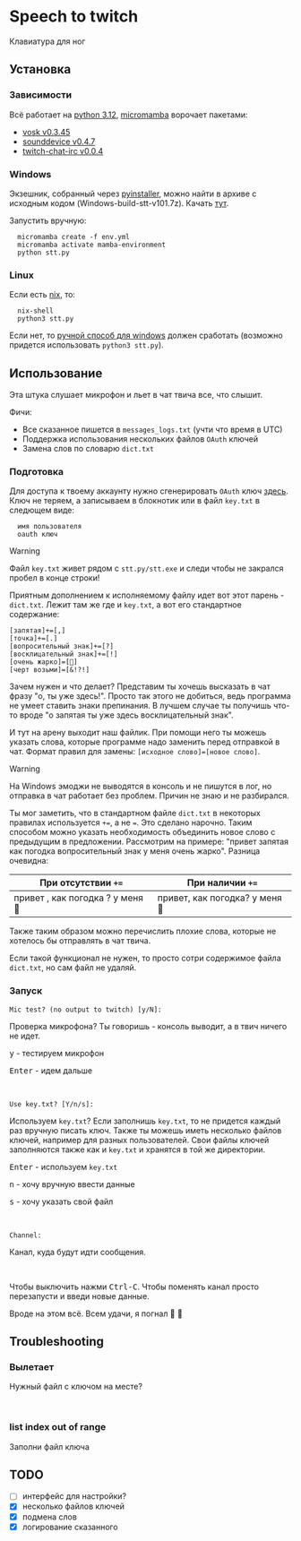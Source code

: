 # Speech to twitch

Клавиатура для ног

## Установка

### Зависимости

Всё работает на [python 3.12](https://www.python.org/downloads/release/python-3124/), [micromamba](https://mamba.readthedocs.io/en/latest/index.html) ворочает пакетами:

- [vosk v0.3.45](https://pypi.org/project/vosk/)
- [sounddevice v0.4.7](https://pypi.org/project/sounddevice/)
- [twitch-chat-irc v0.0.4](https://pypi.org/project/twitch-chat-irc/)

### Windows

Экзешник, собранный через [pyinstaller](https://pyinstaller.org/en/stable/), можно найти в архиве с исходным кодом (Windows-build-stt-v101.7z). Качать [тут](https://github.com/wecmyrc/speechtotwitch/releases/latest).

Запустить вручную:

```
  micromamba create -f env.yml
  micromamba activate mamba-environment
  python stt.py
```

### Linux

Если есть [nix](https://nixos.org/), то:

```
  nix-shell
  python3 stt.py
```

Если нет, то [ручной способ для windows](#Windows) должен сработать (возможно придется использовать `python3 stt.py`).

## Использование

Эта штука слушает микрофон и льет в чат твича все, что слышит.

Фичи:

- Все сказанное пишется в `messages_logs.txt` (учти что время в UTC)
- Поддержка использования нескольких файлов `OAuth` ключей
- Замена слов по словарю `dict.txt`

### Подготовка

Для доступа к твоему аккаунту нужно сгенерировать `OAuth` ключ [здесь](https://twitchapps.com/tmi/). Ключ не теряем, а записываем в блокнотик или в файл `key.txt` в следющем виде:

```
  имя пользователя
  oauth ключ
```

> [!WARNING]
> Файл `key.txt` живет рядом с `stt.py/stt.exe` и следи чтобы не закрался пробел в конце строки!

Приятным дополнением к исполняемому файлу идет вот этот парень - `dict.txt`. Лежит там же где и `key.txt`, а вот его стандартное содержание:

```
[запятая]+=[,]
[точка]+=[.]
[вопросительный знак]+=[?]
[восклицательный знак]+=[!]
[очень жарко]=[🥵]
[черт возьми]=[&!?!]
```

Зачем нужен и что делает? Представим ты хочешь высказать в чат фразу "о, ты уже здесь!". Просто так этого не добиться, ведь программа не умеет ставить знаки препинания. В лучшем случае ты получишь что-то вроде "о запятая ты уже здесь восклицательный знак".

И тут на арену выходит наш файлик. При помощи него ты можешь указать слова, которые программе надо заменить перед отправкой в чат. Формат правил для замены: `[исходное слово]=[новое слово]`.

> [!WARNING]
> На Windows эмоджи не выводятся в консоль и не пишутся в лог, но отправка в чат работает без проблем. Причин не знаю и не разбирался.

Ты мог заметить, что в стандартном файле `dict.txt` в некоторых правилах используется `+=`, а не `=`. Это сделано нарочно. Таким способом можно указать необходимость объединить новое слово с предыдущим в предложении. Рассмотрим на примере: "привет запятая как погодка вопросительный знак у меня очень жарко". Разница очевидна:

|При отсутствии `+=`|При наличии `+=`|
|---|---|
|привет , как погодка ? у меня 🥵|привет, как погодка? у меня 🥵|

Также таким образом можно перечислить плохие слова, которые не хотелось бы отправлять в чат твича.

Если такой функционал не нужен, то просто сотри содержимое файла `dict.txt`, но сам файл не удаляй.

### Запуск

```
Mic test? (no output to twitch) [y/N]:
```

Проверка микрофона? Ты говоришь - консоль выводит, а в твич ничего не идет.

<kbd>y</kbd> - тестируем микрофон

<kbd>Enter</kbd> - идем дальше

<br>

```
Use key.txt? [Y/n/s]:
```

Используем `key.txt`? Если заполнишь `key.txt`, то не придется каждый раз вручную писать ключ. Также ты можешь иметь несколько файлов ключей, например для разных пользователей. Свои файлы ключей заполняются также как и `key.txt` и хранятся в той же директории.

<kbd>Enter</kbd> - используем `key.txt`

<kbd>n</kbd> - хочу вручную ввести данные

<kbd>s</kbd> - хочу указать свой файл

<br>

```
Channel:
```

Канал, куда будут идти сообщения.

<br>

Чтобы выключить нажми <kbd>Ctrl-C</kbd>. Чтобы поменять канал просто перезапусти и введи новые данные.

Вроде на этом всё. Всем удачи, я погнал 👋 🐸

## Troubleshooting

### Вылетает

Нужный файл с ключом на месте?

<br>

### list index out of range

Заполни файл ключа

## TODO

- [ ] интерфейс для настройки?
- [x] несколько файлов ключей
- [x] подмена слов
- [x] логирование сказанного
